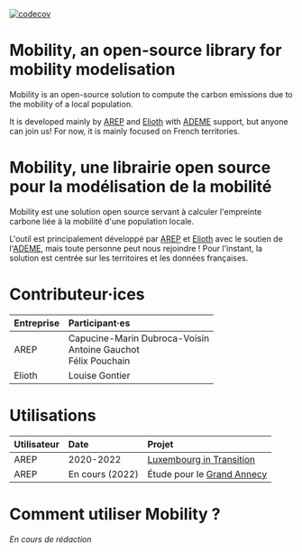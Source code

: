 [![codecov](https://codecov.io/github/mobility-team/mobility/branch/main/graph/badge.svg?token=D31X32AZ43)](https://codecov.io/github/mobility-team/mobility)

# Mobility, an open-source library for mobility modelisation
Mobility is an open-source solution to compute the carbon emissions due to the mobility of a local population.

It is developed mainly by [AREP](https://arep.fr) and [Elioth](https://elioth.com/) with [ADEME](https://wiki.resilience-territoire.ademe.fr/wiki/Mobility) support, but anyone can join us!
For now, it is mainly focused on French territories.

<!-- Find more infos (in French) on [Mobility website](https://mobility-team.github.io/)! -->

# Mobility, une librairie open source pour la modélisation de la mobilité
Mobility est une solution open source servant à calculer l'empreinte carbone liée à la mobilité d'une population locale.


L'outil est principalement développé par [AREP](https://arep.fr) et [Elioth](https://elioth.com/) avec le soutien de l'[ADEME](https://wiki.resilience-territoire.ademe.fr/wiki/Mobility), mais toute personne peut nous rejoindre !
Pour l'instant, la solution est centrée sur les territoires et les données françaises.

<!-- Plus d'infos sur [le site web](https://mobility-team.github.io/) ! -->

# Contributeur·ices
| Entreprise  | Participant·es |
| :------------- | :------------- |
| AREP  | Capucine-Marin Dubroca-Voisin <br> Antoine Gauchot <br> Félix Pouchain |
| Elioth  | Louise Gontier  |

# Utilisations
| Utilisateur  | Date | Projet |
| :------------- | :------------- | :------------- |
| AREP  | 2020-2022 | [Luxembourg in Transition]([url](https://www.arep.fr/nos-projets/luxembourg-in-transition-paysage-capital/)) |
| AREP | En cours (2022) | Étude pour le [Grand Annecy]([url](https://www.arep.fr/nos-projets/grand-annecy/)) |

# Comment utiliser Mobility ?
_En cours de rédaction_
